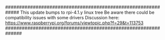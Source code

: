 #############################################################
This update bumps to rpi-4.1.y linux tree
Be aware there could be compatibility issues with some drivers
Discussion here:
https://www.raspberrypi.org/forums/viewtopic.php?f=29&t=113753
##############################################################
